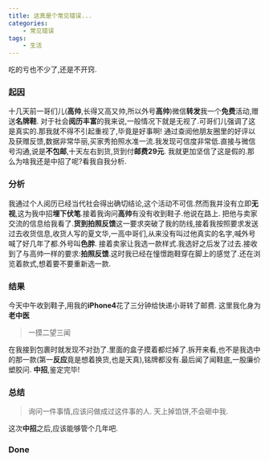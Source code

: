 ```yaml
---
title: 这真是个常见错误...
categories:
    - 常见错误
tags:
    - 生活
---
```


吃的亏也不少了,还是不开窍.
<!--more-->
### 起因
十几天前一哥们儿(**高帅**,长得又高又帅,所以外号**高帅**)微信**转发**我一个**免费**活动,赠送**名牌鞋**.
对于社会**阅历丰富**的我来说,一般情况下就是无视了.可哥们儿强调了这是真实的.那我就不得不引起重视了,毕竟是好事啊!
通过查阅他朋友圈里的好评以及获赠反馈,数据非常华丽,买家秀拍照水准一流.我发现可信度非常低.直接与微信号沟通,说是**不包邮**,十天左右到货,货到付**邮费29元**.
我就更加坚信了这是假的.那么为啥我还是中招了呢?看我自我分析.
### 分析
我通过个人阅历已经当代社会得出确切结论,这个活动不可信.然而我并没有立即**无视**,这为我中招**埋下伏笔**.接着我询问**高帅**有没有收到鞋子.他说在路上.
把他与卖家交流的信息给我看了.**货到拍照反馈**这一要求突破了我的防线,接着我按照要求发送过去收货信息,收货人写的夏文华,一高中哥们,从来没有叫过他真实的名字,喊外号喊了好几年了都.外号叫**色胖**.
接着卖家让我选一款样式.我选好之后发了过去.接收到了与高帅一样的要求:**拍照反馈**.这时我已经在憧憬跑鞋穿在脚上的感觉了.还在浏览着款式,想着要不要重新选一款.
### 结果
今天中午收到鞋子,用我的**iPhone4**花了三分钟给快递小哥转了邮费.
这里我化身为**老中医**
> 一摸二望三闻

在我接到包裹时就发现不对劲了.里面的盒子摸着都烂掉了.拆开来看,也不是我选中的那一款(第一**反应**竟是想着换货,也是天真),铭牌都没有.最后闻了闻鞋底,一股廉价塑胶问.
**中招**,鉴定完毕!

### 总结
> 询问一件事情,应该问做成过这件事的人.
> 天上掉馅饼,不会砸中我.

这次**中招**之后,应该能够管个几年吧.

### Done